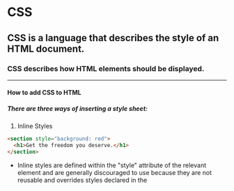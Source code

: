 # CSS

## CSS is a language that describes the style of an HTML document.

### CSS describes how HTML elements should be displayed.

---

#### How to add CSS to HTML

##### There are three ways of inserting a style sheet:

1. Inline Styles

```html
<section style="background: red">
  <h1>Get the freedom you deserve.</h1>
</section>
```

- Inline styles are defined within the "style" attribute of the relevant element and are generally discouraged to use because they are not reusable and overrides styles declared in the <style> tag and external style sheets. They are written as a property followed by a colon and a value.

2. `<style>` tag

```html
<head>
  <meta charset="UTF-8" />
  <meta http-equiv="X-UA-Compatible" content="ie=edge" />
  <title>uHost</title>
  <link rel="shortcut icon" href="favicon.png" />
  <style>
    section {
      background: #ccc;
      padding: 20px;
      margin: 20px;
    }
  </style>
</head>
```

3. External Style Sheet

```html
<link rel="stylesheet" href="main.css" />
```

> main.css

```css
section {
  background: red;
  padding: 20px;
  margin: 20px;
}
```

- external stylesheets are reccomended because they can be cached by the browser, which improves page load speed, and they can be used by multiple HTML documents... if the styles are included in the HTML document, they have to be repeated in every HTML document that uses them.

---

### Google Fonts

[Google Fonts](https://fonts.google.com/) is a library of free licensed font families, an interactive web directory for browsing the library, and APIs for conveniently using the fonts via CSS and Android.
